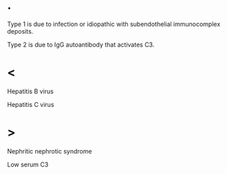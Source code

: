 # .

Type 1 is due to infection or idiopathic with subendothelial immunocomplex deposits.

Type 2 is due to IgG autoantibody that activates C3.

# <

Hepatitis B virus

Hepatitis C virus

# >

Nephritic nephrotic syndrome

Low serum C3
